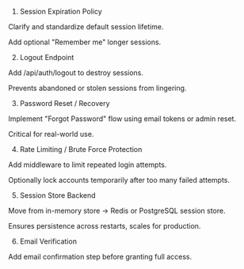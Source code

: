 1. Session Expiration Policy

Clarify and standardize default session lifetime.

Add optional "Remember me" longer sessions.

2. Logout Endpoint

Add /api/auth/logout to destroy sessions.

Prevents abandoned or stolen sessions from lingering.

3. Password Reset / Recovery

Implement "Forgot Password" flow using email tokens or admin reset.

Critical for real-world use.

4. Rate Limiting / Brute Force Protection

Add middleware to limit repeated login attempts.

Optionally lock accounts temporarily after too many failed attempts.

5. Session Store Backend

Move from in-memory store → Redis or PostgreSQL session store.

Ensures persistence across restarts, scales for production.

6. Email Verification

Add email confirmation step before granting full access.